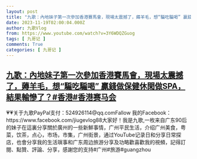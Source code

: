 ```yaml
---
layout: post
title: "九歌：內地妹子第一次參加香港賽馬會，現場太震撼了，薅羊毛，想“騙吃騙喝” 贏錢做保健休閑做SPA，結果輸慘了？#香港#香港赛马会"
date: 2023-11-19T02:00:04.000Z
author: 九歌Vlog
from: https://www.youtube.com/watch?v=3Y6WDQZGuog
tags: [ 九哥记 ]
comments: True
categories: [ 九哥记 ]
---
```

<!--1700359204000-->
[九歌：內地妹子第一次參加香港賽馬會，現場太震撼了，薅羊毛，想“騙吃騙喝” 贏錢做保健休閑做SPA，結果輸慘了？#香港#香港赛马会](https://www.youtube.com/watch?v=3Y6WDQZGuog)
------

<div>
💗💗关于九歌PayPal支付：524926114@qq.comFallow 我的Facebook：https://www.facebook.com/jiugevlog88大家好！我是九歌,一枚来自广东90后的妹子在這裏分享關於廣州的一些新鮮事情，广州平民生活，介绍广州美食，粤菜，饮茶，点心，市场，市集，广州街景，通过YouTube记录日和分享日常探店，也會分享我的生活瑣事和广东周边旅游分享及功略歡喜歡我的視頻，記得訂閱、點贊、評論、分享，感謝您的支持#广州#旅游#guangzhou
</div>
